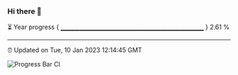 ### Hi there 👋

⏳ Year progress { ▁▁▁▁▁▁▁▁▁▁▁▁▁▁▁▁▁▁▁▁▁▁▁▁▁▁▁▁▁▁ } 2.61 %

---

⏰ Updated on Tue, 10 Jan 2023 12:14:45 GMT

![Progress Bar CI](https://github.com/Shyam-Makwana/GitHub-Actions-Demo/workflows/Progress%20Bar%20CI/badge.svg)
